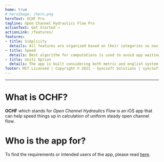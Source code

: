 ```yaml
---
home: true
# heroImage: /hero.png
heroText: OCHF Pro
tagline: Open Channel Hydraulics Flow Pro
actionText: Get Started →
actionLink: /features/
features:
- title: Simplicity
  details: All features are organized based on their categories so navigation makes perfect sense.
- title: Speed
  details: Best algorithm for computations is used to avoid app waiting during calculations.
- title: Units Option
  details: The app is built considering both metric and english system of measurements to accommodate engineering preferences.
footer: MIT Licensed | Copyright © 2021 - Syncsoft Solutions | syncsoftsolutions.software@gmail.com
---
```


---
# What is OCHF?

**OCHF** which stands for *Open Channel Hydraulics Flow* is an iOS app that can help speed things up in calculation of uniform steady open channel flow. 

# Who is the app for?

To find the requirements or intended users of the app, please read [here](/users/).